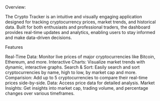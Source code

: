Overview:

The Crypto Tracker is an intuitive and visually engaging application designed for tracking cryptocurrency prices, market trends, and historical data. Built for both enthusiasts and professional traders, the dashboard provides real-time updates and analytics, enabling users to stay informed and make data-driven decisions.


Features

Real-Time Data: Monitor live prices of major cryptocurrencies like Bitcoin, Ethereum, and more.
Interactive Charts: Visualize market trends with dynamic, interactive graphs.
Search & Sort: Easily search and sort cryptocurrencies by name, high to low, by market cap and more.
Comparision:  Add up to 5 cryptocurrencies to compare their real-time prices side-by-side.
Data: Access price data for detailed analysis.
Market Insights: Get insights into market cap, trading volume, and percentage changes over various timeframes.
